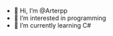 - 👋 Hi, I’m @Arterpp
- 👀 I’m interested in programming
- 🌱 I’m currently learning C#

<!---
Arterpp/Arterpp is a ✨ special ✨ repository because its `README.md` (this file) appears on your GitHub profile.
You can click the Preview link to take a look at your changes.
--->
